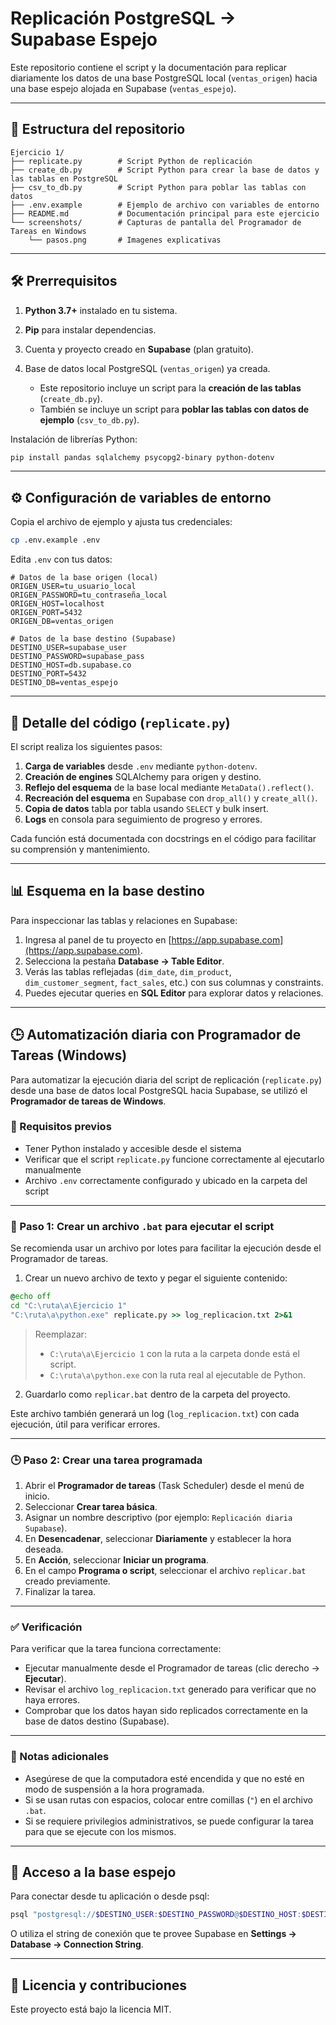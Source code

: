 # Replicación PostgreSQL → Supabase Espejo

Este repositorio contiene el script y la documentación para replicar diariamente los datos de una base PostgreSQL local (`ventas_origen`) hacia una base espejo alojada en Supabase (`ventas_espejo`).

---

## 📁 Estructura del repositorio

```text
Ejercicio 1/
├── replicate.py        # Script Python de replicación
├── create_db.py        # Script Python para crear la base de datos y las tablas en PostgreSQL
├── csv_to_db.py        # Script Python para poblar las tablas con datos
├── .env.example        # Ejemplo de archivo con variables de entorno
├── README.md           # Documentación principal para este ejercicio
└── screenshots/        # Capturas de pantalla del Programador de Tareas en Windows
    └── pasos.png       # Imagenes explicativas
```

---

## 🛠️ Prerrequisitos

1. **Python 3.7+** instalado en tu sistema.
2. **Pip** para instalar dependencias.
3. Cuenta y proyecto creado en **Supabase** (plan gratuito).
4. Base de datos local PostgreSQL (`ventas_origen`) ya creada.

   * Este repositorio incluye un script para la **creación de las tablas** (`create_db.py`).
   * También se incluye un script para **poblar las tablas con datos de ejemplo** (`csv_to_db.py`).

Instalación de librerías Python:

```bash
pip install pandas sqlalchemy psycopg2-binary python-dotenv
```

---

## ⚙️ Configuración de variables de entorno

Copia el archivo de ejemplo y ajusta tus credenciales:

```bash
cp .env.example .env
```

Edita `.env` con tus datos:

```env
# Datos de la base origen (local)
ORIGEN_USER=tu_usuario_local
ORIGEN_PASSWORD=tu_contraseña_local
ORIGEN_HOST=localhost
ORIGEN_PORT=5432
ORIGEN_DB=ventas_origen

# Datos de la base destino (Supabase)
DESTINO_USER=supabase_user
DESTINO_PASSWORD=supabase_pass
DESTINO_HOST=db.supabase.co
DESTINO_PORT=5432
DESTINO_DB=ventas_espejo
```

---

## 📜 Detalle del código (`replicate.py`)

El script realiza los siguientes pasos:

1. **Carga de variables** desde `.env` mediante `python-dotenv`.
2. **Creación de engines** SQLAlchemy para origen y destino.
3. **Reflejo del esquema** de la base local mediante `MetaData().reflect()`.
4. **Recreación del esquema** en Supabase con `drop_all()` y `create_all()`.
5. **Copia de datos** tabla por tabla usando `SELECT` y bulk insert.
6. **Logs** en consola para seguimiento de progreso y errores.

Cada función está documentada con docstrings en el código para facilitar su comprensión y mantenimiento.

---

## 📊 Esquema en la base destino

Para inspeccionar las tablas y relaciones en Supabase:

1. Ingresa al panel de tu proyecto en [https://app.supabase.com](https://app.supabase.com).
2. Selecciona la pestaña **Database → Table Editor**.
3. Verás las tablas reflejadas (`dim_date`, `dim_product`, `dim_customer_segment`, `fact_sales`, etc.) con sus columnas y constraints.
4. Puedes ejecutar queries en **SQL Editor** para explorar datos y relaciones.

---

## 🕒 Automatización diaria con Programador de Tareas (Windows)

Para automatizar la ejecución diaria del script de replicación (`replicate.py`) desde una base de datos local PostgreSQL hacia Supabase, se utilizó el **Programador de tareas de Windows**.

### 🔧 Requisitos previos

* Tener Python instalado y accesible desde el sistema
* Verificar que el script `replicate.py` funcione correctamente al ejecutarlo manualmente
* Archivo `.env` correctamente configurado y ubicado en la carpeta del script

---

### 📁 Paso 1: Crear un archivo `.bat` para ejecutar el script

Se recomienda usar un archivo por lotes para facilitar la ejecución desde el Programador de tareas.

1. Crear un nuevo archivo de texto y pegar el siguiente contenido:

```bat
@echo off
cd "C:\ruta\a\Ejercicio 1"
"C:\ruta\a\python.exe" replicate.py >> log_replicacion.txt 2>&1
```

> Reemplazar:
>
> * `C:\ruta\a\Ejercicio 1` con la ruta a la carpeta donde está el script.
> * `C:\ruta\a\python.exe` con la ruta real al ejecutable de Python.

2. Guardarlo como `replicar.bat` dentro de la carpeta del proyecto.

Este archivo también generará un log (`log_replicacion.txt`) con cada ejecución, útil para verificar errores.

---

### 🕒 Paso 2: Crear una tarea programada

1. Abrir el **Programador de tareas** (Task Scheduler) desde el menú de inicio.
2. Seleccionar **Crear tarea básica**.
3. Asignar un nombre descriptivo (por ejemplo: `Replicación diaria Supabase`).
4. En **Desencadenar**, seleccionar **Diariamente** y establecer la hora deseada.
5. En **Acción**, seleccionar **Iniciar un programa**.
6. En el campo **Programa o script**, seleccionar el archivo `replicar.bat` creado previamente.
7. Finalizar la tarea.

---

### ✅ Verificación

Para verificar que la tarea funciona correctamente:

* Ejecutar manualmente desde el Programador de tareas (clic derecho → **Ejecutar**).
* Revisar el archivo `log_replicacion.txt` generado para verificar que no haya errores.
* Comprobar que los datos hayan sido replicados correctamente en la base de datos destino (Supabase).

---

### 📌 Notas adicionales

* Asegúrese de que la computadora esté encendida y que no esté en modo de suspensión a la hora programada.
* Si se usan rutas con espacios, colocar entre comillas (`"`) en el archivo `.bat`.
* Si se requiere privilegios administrativos, se puede configurar la tarea para que se ejecute con los mismos.

---

## 🔑 Acceso a la base espejo

Para conectar desde tu aplicación o desde psql:

```bash
psql "postgresql://$DESTINO_USER:$DESTINO_PASSWORD@$DESTINO_HOST:$DESTINO_PORT/$DESTINO_DB"
```

O utiliza el string de conexión que te provee Supabase en **Settings → Database → Connection String**.

---

## 📝 Licencia y contribuciones

Este proyecto está bajo la licencia MIT.
